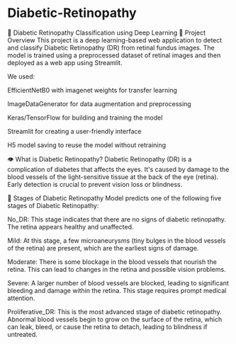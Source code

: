 # Diabetic-Retinopathy
🧠 Diabetic Retinopathy Classification using Deep Learning
📌 Project Overview
This project is a deep learning-based web application to detect and classify Diabetic Retinopathy (DR) from retinal fundus images. The model is trained using a preprocessed dataset of retinal images and then deployed as a web app using Streamlit.

We used:

EfficientNetB0 with imagenet weights for transfer learning

ImageDataGenerator for data augmentation and preprocessing

Keras/TensorFlow for building and training the model

Streamlit for creating a user-friendly interface

H5 model saving to reuse the model without retraining

👁️ What is Diabetic Retinopathy?
Diabetic Retinopathy (DR) is a complication of diabetes that affects the eyes. It's caused by damage to the blood vessels of the light-sensitive tissue at the back of the eye (retina). Early detection is crucial to prevent vision loss or blindness.

🔬 Stages of Diabetic Retinopathy
 Model predicts one of the following five stages of Diabetic Retinopathy:

No_DR: This stage indicates that there are no signs of diabetic retinopathy. The retina appears healthy and unaffected.

Mild: At this stage, a few microaneurysms (tiny bulges in the blood vessels of the retina) are present, which are the earliest signs of damage.

Moderate: There is some blockage in the blood vessels that nourish the retina. This can lead to changes in the retina and possible vision problems.

Severe: A larger number of blood vessels are blocked, leading to significant bleeding and damage within the retina. This stage requires prompt medical attention.

Proliferative_DR: This is the most advanced stage of diabetic retinopathy. Abnormal blood vessels begin to grow on the surface of the retina, which can leak, bleed, or cause the retina to detach, leading to blindness if untreated.







